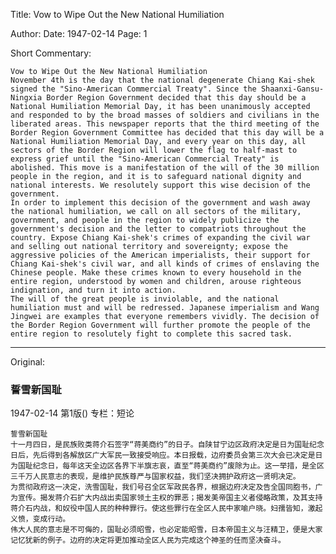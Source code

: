 Title: Vow to Wipe Out the New National Humiliation

Author: 
Date: 1947-02-14
Page: 1

Short Commentary:

    Vow to Wipe Out the New National Humiliation
    November 4th is the day that the national degenerate Chiang Kai-shek signed the "Sino-American Commercial Treaty". Since the Shaanxi-Gansu-Ningxia Border Region Government decided that this day should be a National Humiliation Memorial Day, it has been unanimously accepted and responded to by the broad masses of soldiers and civilians in the liberated areas. This newspaper reports that the third meeting of the Border Region Government Committee has decided that this day will be a National Humiliation Memorial Day, and every year on this day, all sectors of the Border Region will lower the flag to half-mast to express grief until the "Sino-American Commercial Treaty" is abolished. This move is a manifestation of the will of the 30 million people in the region, and it is to safeguard national dignity and national interests. We resolutely support this wise decision of the government.
    In order to implement this decision of the government and wash away the national humiliation, we call on all sectors of the military, government, and people in the region to widely publicize the government's decision and the letter to compatriots throughout the country. Expose Chiang Kai-shek's crimes of expanding the civil war and selling out national territory and sovereignty; expose the aggressive policies of the American imperialists, their support for Chiang Kai-shek's civil war, and all kinds of crimes of enslaving the Chinese people. Make these crimes known to every household in the entire region, understood by women and children, arouse righteous indignation, and turn it into action.
    The will of the great people is inviolable, and the national humiliation must and will be redressed. Japanese imperialism and Wang Jingwei are examples that everyone remembers vividly. The decision of the Border Region Government will further promote the people of the entire region to resolutely fight to complete this sacred task.



<hr /> 

Original: 


### 誓雪新国耻

1947-02-14
第1版()
专栏：短论

    誓雪新国耻
    十一月四日，是民族败类蒋介石签字“蒋美商约”的日子。自陕甘宁边区政府决定是日为国耻纪念日后，先后得到各解放区广大军民一致接受响应。本日报载，边府委员会第三次大会已决定是日为国耻纪念日，每年这天全边区各界下半旗志哀，直至“蒋美商约”废除为止。这一举措，是全区三千万人民意志的表现，是维护民族尊严与国家权益，我们坚决拥护政府这一贤明决定。
    为贯彻政府这一决定，洗雪国耻，我们号召全区军政民各界，根据边府决定及告全国同胞书，广为宣传。揭发蒋介石扩大内战出卖国家领土主权的罪恶；揭发美帝国主义者侵略政策，及其支持蒋介石内战，和奴役中国人民的种种罪行。使这些罪行在全区人民中家喻户晓。妇孺皆知，激起义愤，变成行动。
    伟大人民的意志是不可侮的，国耻必须昭雪，也必定能昭雪，日本帝国主义与汪精卫，便是大家记忆犹新的例子。边府的决定将更加推动全区人民为完成这个神圣的任而坚决奋斗。
